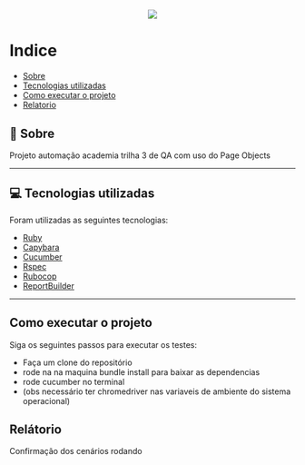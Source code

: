<h1 align="center">
    <img 
        src="https://user-images.githubusercontent.com/58376382/165360970-3dbb78c8-4a55-496e-8767-b4abc3fce310.jpg" 
    >
    </img>
</h1>

# Indice
- [Sobre](#-sobre)
- [Tecnologias utilizadas](#-tecnologias-utilizadas)
- [Como executar o projeto](#como-executar-o-projeto)
- [Relatorio](#relatorio)

## 👀 Sobre

Projeto automação academia trilha 3 de QA com uso do Page Objects  <br>

---

## 💻 Tecnologias utilizadas

Foram utilizadas as seguintes tecnologias:

- [Ruby](https://www.ruby-lang.org/pt/)
- [Capybara](https://github.com/teamcapybara/capybara)
- [Cucumber](https://cucumber.io/)
- [Rspec](https://rspec.info/)
- [Rubocop](https://github.com/rubocop/rubocop)
- [ReportBuilder](https://github.com/rajatthareja/ReportBuilder)
---
## Como executar o projeto

Siga os seguintes passos para executar os testes:

- Faça um clone do repositório
- rode na na maquina bundle install para baixar as dependencias
- rode cucumber no terminal
- (obs necessário ter chromedriver nas variaveis de ambiente do sistema operacional)

## Relátorio

Confirmação dos cenários rodando





